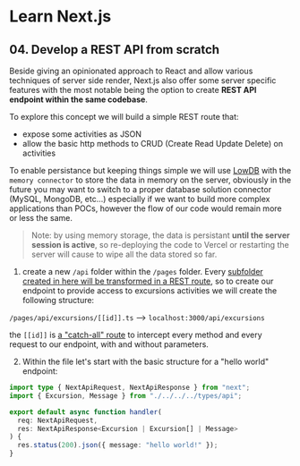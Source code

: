# Learn Next.js

## 04. Develop a REST API from scratch

Beside giving an opinionated approach to React and allow various techniques of server side render, Next.js also offer some server specific features with the most notable being the option to create **REST API endpoint within the same codebase**.

To explore this concept we will build a simple REST route that:

- expose some activities as JSON
- allow the basic http methods to CRUD (Create Read Update Delete) on activities

To enable persistance but keeping things simple we will use [LowDB](https://github.com/typicode/lowdb) with the `memory connector` to store the data in memory on the server, obviously in the future you may want to switch to a proper database solution connector (MySQL, MongoDB, etc...) especially if we want to build more complex applications than POCs, however the flow of our code would remain more or less the same.

> Note: by using memory storage, the data is persistant **until the server session is active**, so re-deploying the code to Vercel or restarting the server will cause to wipe all the data stored so far.

1. create a new `/api` folder within the `/pages` folder. Every [subfolder created in here will be transformed in a REST route](https://nextjs.org/docs/api-routes/introduction), so to create our endpoint to provide access to excursions activities we will create the following structure:

`/pages/api/excursions/[[id]].ts` --> `localhost:3000/api/excursions`

the `[[id]]` is [a "catch-all" route](https://nextjs.org/docs/api-routes/dynamic-api-routes#optional-catch-all-api-routes) to intercept every method and every request to our endpoint, with and without parameters.

2. Within the file let's start with the basic structure for a "hello world" endpoint:

```typescript
import type { NextApiRequest, NextApiResponse } from "next";
import { Excursion, Message } from "./../../../types/api";

export default async function handler(
  req: NextApiRequest,
  res: NextApiResponse<Excursion | Excursion[] | Message>
) {
  res.status(200).json({ message: "hello world!" });
}
```

